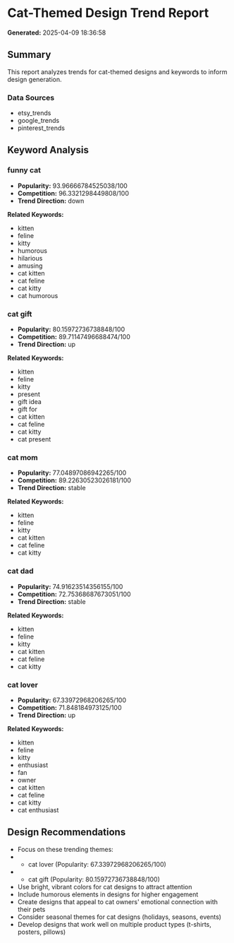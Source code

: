 # Cat-Themed Design Trend Report

**Generated:** 2025-04-09 18:36:58

## Summary

This report analyzes trends for cat-themed designs and keywords to inform design generation.

### Data Sources

- etsy_trends
- google_trends
- pinterest_trends

## Keyword Analysis

### funny cat

- **Popularity:** 93.96666784525038/100
- **Competition:** 96.3321298449808/100
- **Trend Direction:** down

**Related Keywords:**

- kitten
- feline
- kitty
- humorous
- hilarious
- amusing
- cat kitten
- cat feline
- cat kitty
- cat humorous

### cat gift

- **Popularity:** 80.15972736738848/100
- **Competition:** 89.71147496688474/100
- **Trend Direction:** up

**Related Keywords:**

- kitten
- feline
- kitty
- present
- gift idea
- gift for
- cat kitten
- cat feline
- cat kitty
- cat present

### cat mom

- **Popularity:** 77.04897086942265/100
- **Competition:** 89.22630523026181/100
- **Trend Direction:** stable

**Related Keywords:**

- kitten
- feline
- kitty
- cat kitten
- cat feline
- cat kitty

### cat dad

- **Popularity:** 74.91623514356155/100
- **Competition:** 72.75368687673051/100
- **Trend Direction:** stable

**Related Keywords:**

- kitten
- feline
- kitty
- cat kitten
- cat feline
- cat kitty

### cat lover

- **Popularity:** 67.33972968206265/100
- **Competition:** 71.848184973125/100
- **Trend Direction:** up

**Related Keywords:**

- kitten
- feline
- kitty
- enthusiast
- fan
- owner
- cat kitten
- cat feline
- cat kitty
- cat enthusiast

## Design Recommendations

- Focus on these trending themes:
-   - cat lover (Popularity: 67.33972968206265/100)
-   - cat gift (Popularity: 80.15972736738848/100)
- Use bright, vibrant colors for cat designs to attract attention
- Include humorous elements in designs for higher engagement
- Create designs that appeal to cat owners' emotional connection with their pets
- Consider seasonal themes for cat designs (holidays, seasons, events)
- Develop designs that work well on multiple product types (t-shirts, posters, pillows)
